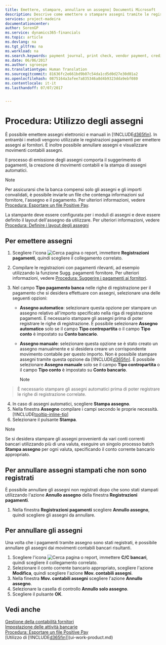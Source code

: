 ```yaml
---
title: Emettere, stampare, annullare un assegno| Documenti Microsoft
description: Descrive come emettere o stampare assegni tramite le registrazioni dei pagamenti e annullare movimenti contabili degli assegni in Financials.
services: project-madeira
documentationcenter: 
author: SorenGP
ms.service: dynamics365-financials
ms.topic: article
ms.devlang: na
ms.tgt_pltfrm: na
ms.workload: na
ms.search.keywords: payment journal, print check, vendor payment, creditor, debt, balance due, AP
ms.date: 06/06/2017
ms.author: sgroespe
ms.translationtype: Human Translation
ms.sourcegitcommit: 81636fc2e661bd9b07c54da1cd5d0d27e30d01a2
ms.openlocfilehash: 0875164a3afee7a835346a8d4b9323dda9ebf080
ms.contentlocale: it-it
ms.lasthandoff: 07/07/2017


---
```

# <a name="how-to-work-with-checks"></a>Procedura: Utilizzo degli assegni
È possibile emettere assegni elettronici e manuali in [!INCLUDE[d365fin](includes/d365fin_md.md)]. In entrambi i metodi vengono utilizzate le registrazioni pagamenti per emettere assegni ai fornitori. È inoltre possibile annullare assegni e visualizzare movimenti contabili assegni.

Il processo di emissione degli assegni comporta il suggerimento di pagamenti, la creazione di movimenti contabili e la stampa di assegni automatici.

> [!NOTE]  
>   Per assicurarsi che la banca compensi solo gli assegni e gli importi convalidati, è possibile inviarle un file che contenga informazioni sul fornitore, l'assegno e il pagamento. Per ulteriori informazioni, vedere [Procedura: Esportare un file Positive Pay](finance-how-positive-pay.md).

La stampante deve essere configurata per i moduli di assegni e deve essere definito il layout dell'assegno da utilizzare. Per ulteriori informazioni, vedere [Procedura: Definire i layout degli assegni](finance-how-define-check-layouts.md)

## <a name="to-issue-checks"></a>Per emettere assegni
1. Scegliere l'icona ![Cerca pagina o report](media/ui-search/search_small.png "icona Cerca pagina o report"), immettere **Registrazioni pagamenti**, quindi scegliere il collegamento correlato.
2. Compilare le registrazioni con pagamenti rilevanti, ad esempio utilizzando la funzione Sugg. pagamenti fornitore. Per ulteriori informazioni, vedere [Procedura: Suggerire i pagamenti ai fornitori](payables-how-suggest-vendor-payments.md).
3. Nel campo **Tipo pagamento banca** nelle righe di registrazione per il pagamento che si desidera effettuare con assegni, selezionare una delle seguenti opzioni:

   * **Assegno automatico**: selezionare questa opzione per stampare un assegno relativo all'importo specificato nella riga di registrazione pagamenti. È necessario stampare gli assegni prima di poter registrare le righe di registrazione. È possibile selezionare **Assegno automatico** solo se il campo **Tipo contropartita** o il campo **Tipo conto** è impostato su **Conto bancario**.
   * **Assegno manuale**: selezionare questa opzione se è stato creato un assegno manualmente e si desidera creare un corrispondente movimento contabile per questo importo. Non è possibile stampare assegni tramite questa opzione da [!INCLUDE[d365fin](includes/d365fin_md.md)]. È possibile selezionare **Assegno manuale** solo se il campo **Tipo contropartita** o il campo **Tipo conto** è impostato su **Conto bancario**.

     > [!NOTE]  
>   È necessario stampare gli assegni automatici prima di poter registrare le righe di registrazione correlate.
4. In caso di assegni automatici, scegliere **Stampa assegno**.
5. Nella finestra **Assegno** compilare i campi secondo le proprie necessità. [!INCLUDE[tooltip-inline-tip](includes/tooltip-inline-tip_md.md)]
6. Selezionare il pulsante **Stampa**.

> [!NOTE]  
>   Se si desidera stampare gli assegni provenienti da vari conti correnti bancari utilizzando più di una valuta, eseguire un singolo processo batch **Stampa assegno** per ogni valuta, specificando il conto corrente bancario appropriato.

## <a name="to-cancel-printed-checks-that-are-not-posted"></a>Per annullare assegni stampati che non sono registrati
È possibile annullare gli assegni non registrati dopo che sono stati stampati utilizzando l'azione **Annullo assegno** della finestra **Registrazioni pagamenti**.

1. Nella finestra **Registrazioni pagamenti** scegliere **Annullo assegno**, quindi scegliere gli assegni da annullare.

## <a name="to-void-checks"></a>Per annullare gli assegni
Una volta che i pagamenti tramite assegno sono stati registrati, è possibile annullare gli assegni dai movimenti contabili bancari risultanti.

1. Scegliere l'icona ![Cerca pagina o report](media/ui-search/search_small.png "icona Cerca pagina o report"), immettere **C/C bancari**, quindi scegliere il collegamento correlato.
2. Selezionare il conto corrente bancario appropriato, scegliere l'azione **Modifica**, quindi scegliere l'azione **Mov. contabili assegni**.
3. Nella finestra **Mov. contabili assegni** scegliere l'azione **Annullo assegno**.
4. Selezionare la casella di controllo **Annullo solo assegno**.
5. Scegliere il pulsante **OK**.

## <a name="see-also"></a>Vedi anche
[Gestione della contabilità fornitori](payables-manage-payables.md)  
[Impostazione delle attività bancarie](bank-setup-banking.md)  
[Procedura: Esportare un file Positive Pay](finance-how-positive-pay.md)  
[Utilizzo di [!INCLUDE[d365fin](includes/d365fin_md.md)]](ui-work-product.md)  

